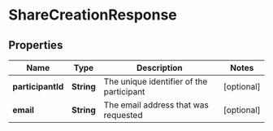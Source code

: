 
# ShareCreationResponse

## Properties
Name | Type | Description | Notes
------------ | ------------- | ------------- | -------------
**participantId** | **String** | The unique identifier of the participant |  [optional]
**email** | **String** | The email address that was requested |  [optional]




